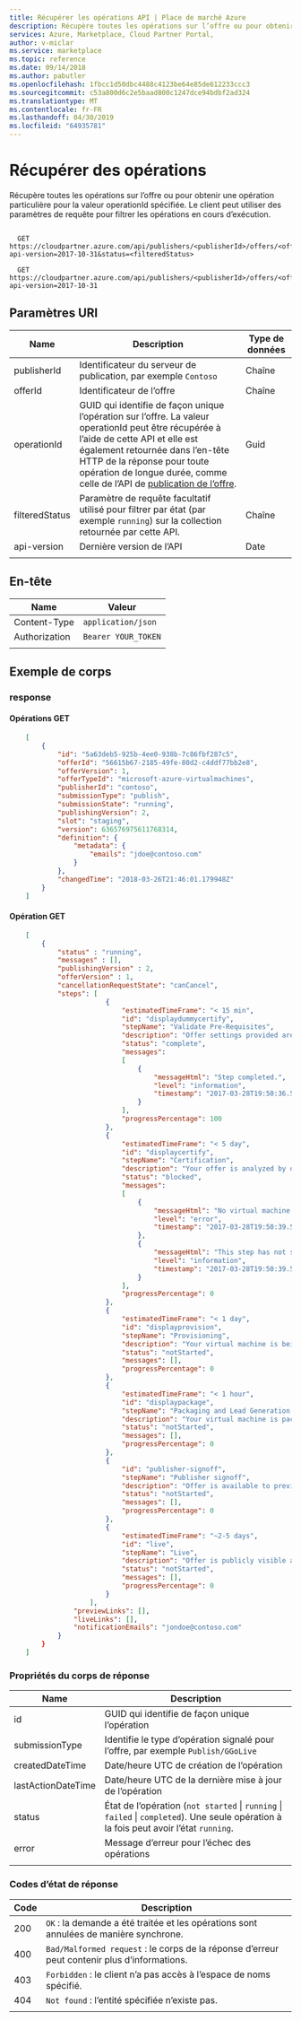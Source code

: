 ```yaml
---
title: Récupérer les opérations API | Place de marché Azure
description: Récupère toutes les opérations sur l’offre ou pour obtenir une opération particulière pour la valeur operationId spécifiée.
services: Azure, Marketplace, Cloud Partner Portal,
author: v-miclar
ms.service: marketplace
ms.topic: reference
ms.date: 09/14/2018
ms.author: pabutler
ms.openlocfilehash: 1fbcc1d50dbc4488c4123be64e85de612233ccc3
ms.sourcegitcommit: c53a800d6c2e5baad800c1247dce94bdbf2ad324
ms.translationtype: MT
ms.contentlocale: fr-FR
ms.lasthandoff: 04/30/2019
ms.locfileid: "64935781"
---
```

<a name="retrieve-operations"></a>Récupérer des opérations
===================

Récupère toutes les opérations sur l’offre ou pour obtenir une opération particulière pour la valeur operationId spécifiée. Le client peut utiliser des paramètres de requête pour filtrer les opérations en cours d’exécution.

``` https

  GET https://cloudpartner.azure.com/api/publishers/<publisherId>/offers/<offerId>/submissions/?api-version=2017-10-31&status=<filteredStatus>

  GET https://cloudpartner.azure.com/api/publishers/<publisherId>/offers/<offerId>/operations/<operationId>?api-version=2017-10-31

```


<a name="uri-parameters"></a>Paramètres URI
--------------

|  **Name**          |      **Description**                                                                                           | **Type de données** |
|  ----------------  |     --------------------------------------------------------------------------------------------------------   |  -----------  |
|  publisherId       |  Identificateur du serveur de publication, par exemple `Contoso`                                                                   |  Chaîne       |
|  offerId           |  Identificateur de l’offre                                                                                              |  Chaîne       |
|  operationId       |  GUID qui identifie de façon unique l’opération sur l’offre. La valeur operationId peut être récupérée à l’aide de cette API et elle est également retournée dans l’en-tête HTTP de la réponse pour toute opération de longue durée, comme celle de l’API de [publication de l’offre](./cloud-partner-portal-api-publish-offer.md).  |   Guid   |
|  filteredStatus    | Paramètre de requête facultatif utilisé pour filtrer par état (par exemple `running`) sur la collection retournée par cette API.  |   Chaîne |
|  api-version       | Dernière version de l’API                                                                                           |    Date      |
|  |  |  |


<a name="header"></a>En-tête
------

|  **Name**          |  **Valeur**           |
|  ---------------   | -------------------- |
|  Content-Type      | `application/json`   |
|  Authorization     | `Bearer YOUR_TOKEN`  |
|  |  |


<a name="body-example"></a>Exemple de corps
------------

### <a name="response"></a>response

#### <a name="get-operations"></a>Opérations GET

``` json
    [
        {
            "id": "5a63deb5-925b-4ee0-938b-7c86fbf287c5",
            "offerId": "56615b67-2185-49fe-80d2-c4ddf77bb2e8",
            "offerVersion": 1,
            "offerTypeId": "microsoft-azure-virtualmachines",
            "publisherId": "contoso",
            "submissionType": "publish",
            "submissionState": "running",
            "publishingVersion": 2,
            "slot": "staging",
            "version": 636576975611768314,
            "definition": {
                "metadata": {
                    "emails": "jdoe@contoso.com"
                }
            },
            "changedTime": "2018-03-26T21:46:01.179948Z"
        }
    ]
```

#### <a name="get-operation"></a>Opération GET

``` json
    [
        {
            "status" : "running",
            "messages" : [],
            "publishingVersion" : 2,
            "offerVersion" : 1,
            "cancellationRequestState": "canCancel",
            "steps": [
                        {
                            "estimatedTimeFrame": "< 15 min",
                            "id": "displaydummycertify",
                            "stepName": "Validate Pre-Requisites",
                            "description": "Offer settings provided are validated",
                            "status": "complete",
                            "messages": 
                            [
                                {
                                    "messageHtml": "Step completed.",
                                    "level": "information",
                                    "timestamp": "2017-03-28T19:50:36.500052Z"
                                }
                            ],
                            "progressPercentage": 100
                        },
                        {
                            "estimatedTimeFrame": "< 5 day",
                            "id": "displaycertify",
                            "stepName": "Certification",
                            "description": "Your offer is analyzed by our certification systems for issues.",
                            "status": "blocked",
                            "messages": 
                            [
                                {
                                    "messageHtml": "No virtual machine image was found for the plan contoso.",
                                    "level": "error",
                                    "timestamp": "2017-03-28T19:50:39.5506018Z"
                                },
                                {
                                    "messageHtml": "This step has not started yet.",
                                    "level": "information",
                                    "timestamp": "2017-03-28T19:50:39.5506018Z"
                                }
                            ],
                            "progressPercentage": 0
                        },
                        {
                            "estimatedTimeFrame": "< 1 day",
                            "id": "displayprovision",
                            "stepName": "Provisioning",
                            "description": "Your virtual machine is being replicated in our production systems.",
                            "status": "notStarted",
                            "messages": [],
                            "progressPercentage": 0
                        },
                        {
                            "estimatedTimeFrame": "< 1 hour",
                            "id": "displaypackage",
                            "stepName": "Packaging and Lead Generation Registration",
                            "description": "Your virtual machine is packaged for being shown to your customers. Additionally, we hookup our lead generation systems to send leads for your offer.",
                            "status": "notStarted",
                            "messages": [],
                            "progressPercentage": 0
                        },
                        {
                            "id": "publisher-signoff",
                            "stepName": "Publisher signoff",
                            "description": "Offer is available to preview. Ensure that everything looks good before making your offer live.",
                            "status": "notStarted",
                            "messages": [],
                            "progressPercentage": 0
                        },
                        {
                            "estimatedTimeFrame": "~2-5 days",
                            "id": "live",
                            "stepName": "Live",
                            "description": "Offer is publicly visible and is available for purchase.",
                            "status": "notStarted",
                            "messages": [],
                            "progressPercentage": 0
                        }
                    ],
                "previewLinks": [],
                "liveLinks": [],
                "notificationEmails": "jondoe@contoso.com"
            } 
        }
    ]
```


### <a name="response-body-properties"></a>Propriétés du corps de réponse

|  **Name**                    |  **Description**                                                                                  |
|  --------------------        |  ------------------------------------------------------------------------------------------------ |
|  id                          | GUID qui identifie de façon unique l’opération                                                       |
|  submissionType              | Identifie le type d’opération signalé pour l’offre, par exemple `Publish/GGoLive`      |
|  createdDateTime             | Date/heure UTC de création de l’opération                                                       |
|  lastActionDateTime          | Date/heure UTC de la dernière mise à jour de l’opération                                       |
|  status                      | État de l’opération (`not started` \| `running` \| `failed` \| `completed`). Une seule opération à la fois peut avoir l’état `running`. |
|  error                       | Message d’erreur pour l’échec des opérations                                                               |
|  |  |


### <a name="response-status-codes"></a>Codes d’état de réponse

| **Code**  |   **Description**                                                                                  |
|  -------- |   -------------------------------------------------------------------------------------------------|
|  200      | `OK` : la demande a été traitée et les opérations sont annulées de manière synchrone.        |
|  400      | `Bad/Malformed request` : le corps de la réponse d’erreur peut contenir plus d’informations.                    |
|  403      | `Forbidden` : le client n’a pas accès à l’espace de noms spécifié.                          |
|  404      | `Not found` : l’entité spécifiée n’existe pas.                                                 |
|  |  |
